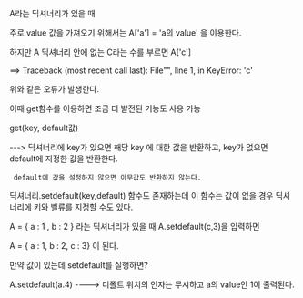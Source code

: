 A라는 딕셔너리가 있을 때 

주로 value 값을 가져오기 위해서는
A['a'] = 'a의 value' 을 이용한다.

하지만 A 딕셔너리 안에 없는 C라는 수를 부르면
A['c'] 

==> Traceback (most recent call last):
        File"<stdin>", line 1, in <module>
    KeyError: 'c'

위와 같은 오류가 발생한다.


이때 get함수를 이용하면 조금 더 발전된 기능도 사용 가능

get(key, default값)

---> 딕셔너리에 key가 있으면 해당 key 에 대한 값을 반환하고,
     key가 없으면 default에 지정한 값을 반환한다.

     default에 값을 설정하지 않으면 아무값도 반환하지 않는다.


딕셔너리.setdefault(key,default) 함수도 존재하는데
    이 함수는 값이 없을 경우 딕셔너리에 키와 벨류를 지정할 수도 있다.

A = { a : 1 , b : 2 } 라는 딕셔너리가 있을 때
A.setdefault(c,3)을 입력하면

A = { a : 1, b : 2, c : 3} 이 된다.

만약 값이 있는데 setdefault를 실행하면?

A.setdefault(a.4)
----> 디폴트 위치의 인자는 무시하고
a의 value인 1이 출력된다.